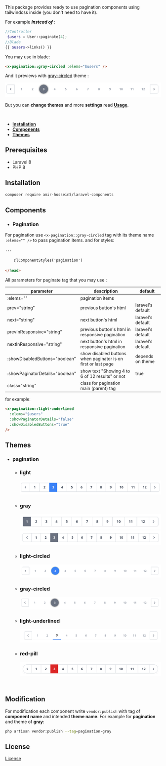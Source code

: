 
This package provides ready to use pagination components using tailwindcss inside (you don't need to have it). 


For example ***instead of*** :
```php
//Controller
 $users = User::paginate(4);
//Blade
{{ $users->links() }}
```

You may use in blade:
```html
<x-pagination::gray-circled :elems="$users" />
```

And it previews with [gray-circled](#gray-circled) theme :

<img src="/screens/gray-circled.png" alt="gray-circled theme" width="" />

But you can **change** **themes** and more **settings** read **[Usage](#usage)**.

<br/>


- **[Installation](#installation)**
- **[Components](#Components)**
- **[Themes](#themes)**


## Prerequisites

- Laravel 8
- PHP 8 


## Installation

```bash
composer require amir-hossein5/laravel-components
```

## Components

- ### Pagination

For pagination use ```<x-pagination::gray-circled``` tag with its theme name ```:elems="" />``` to pass pagination items.
and for styles:
```html
...

    @lComponentStyles('pagination')

</head>
```

All parameters for paginate tag that you may use :


| parameter                             | description                                                         | default                          |
|-------------------------------------- |-------------------------------------------------------------------- | ---------------------------------|
| :elems=""                             |  pagination items                                                   |                                  |
| prev="string"                         |  previous button's html                                             | laravel's default                |
| next="string"                         |  next button's html                                                 | laravel's default                |
| prevInResponsive="string"             |  previous button's html in responsive pagination                    | laravel's default                |
| nextInResponsive="string"             |  next button's html in responsive pagination                        | laravel's default                |
| :showDisabledButtons="boolean"        |  show disabled buttons when paginator is on first or last page      | depends on theme                 |
| :showPaginatorDetails="boolean"       | show text "Showing 4 to 6 of 12 results" or not                     | true                             |
| class="string"                        |  class for pagination main (parent) tag                             |                                  |


for example:

```html
<x-pagination::light-underlined
  :elems="$users"
  :showPaginatorDetails="false"
  :showDisabledButtons="true" 
/>
```


## Themes

- ### pagination

  - ### light

    <img src="/screens/light.png" alt="light theme" />


  - ### gray

    ![gray-theme](screens/gray.png) 
    ![gray-theme](/screens/gray1.png)


  - ### light-circled


    <img src="/screens/light-circled.png" alt="light-circled theme" />


  - ### gray-circled

    
    <img src="/screens/gray-circled.png" alt="gray-circled theme" />
  

  - ### light-underlined


    <img src="/screens/light-underlined.png" alt="light-underlined theme" />


  - ### red-pill


    <img src="/screens/red-pill.png" alt="red-pill theme" />


<br/>

## Modification

For modification each component write ```vendor:publish``` with tag of **component name** and intended **theme name**.
For example for **pagination** and theme of **gray**:

```bash
php artisan vendor:publish --tag=pagination-gray
```


## License

[License](LICENSE)
